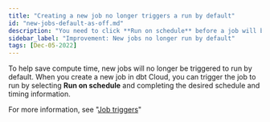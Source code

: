 ```yaml
---
title: "Creating a new job no longer triggers a run by default"
id: "new-jobs-default-as-off.md"
description: "You need to click **Run on schedule** before a job will be scheduled to run"
sidebar_label: "Improvement: New jobs no longer run by default"
tags: [Dec-05-2022]
---
```


To help save compute time, new jobs will no longer be triggered to run by default. When you create a new job in dbt Cloud, you can trigger the job to run by selecting **Run on schedule** and completing the desired schedule and timing information.

For more information, see "[Job triggers](/docs/deploy/job-triggers)"
